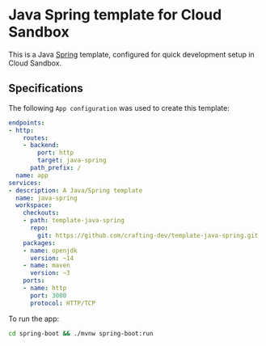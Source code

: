 # Java Spring template for Cloud Sandbox

This is a Java [Spring](https://spring.io/) template, configured for quick development setup in Cloud Sandbox.

## Specifications

The following `App configuration` was used to create this template:

```yaml
endpoints:
- http:
    routes:
    - backend:
        port: http
        target: java-spring
      path_prefix: /
  name: app
services:
- description: A Java/Spring template
  name: java-spring
  workspace:
    checkouts:
    - path: template-java-spring
      repo:
        git: https://github.com/crafting-dev/template-java-spring.git
    packages:
    - name: openjdk
      version: ~14
    - name: maven
      version: ~3
    ports:
    - name: http
      port: 3000
      protocol: HTTP/TCP
```

To run the app:
```bash
cd spring-boot && ./mvnw spring-boot:run
```